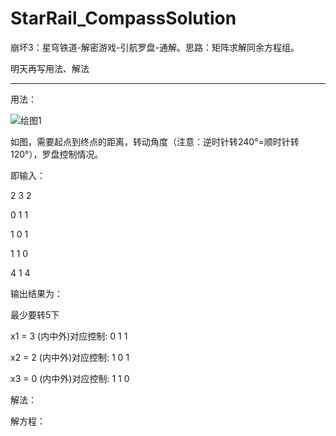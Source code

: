 # StarRail_CompassSolution
崩坏3：星穹铁道-解密游戏-引航罗盘-通解。思路：矩阵求解同余方程组。

明天再写用法、解法

---------------------

用法：


![绘图1](https://github.com/dreamingwill/StarRail_CompassSolution/assets/55878187/c85b0dc2-db9b-44a9-9ab4-48426cf17866=240)

如图，需要起点到终点的距离，转动角度（注意：逆时针转240°=顺时针转120°），罗盘控制情况。

即输入：

2 3 2

0 1 1

1 0 1

1 1 0

4 1 4

输出结果为：

最少要转5下

x1 = 3  (内中外)对应控制: 0 1 1

x2 = 2  (内中外)对应控制: 1 0 1

x3 = 0  (内中外)对应控制: 1 1 0


解法：

解方程：


